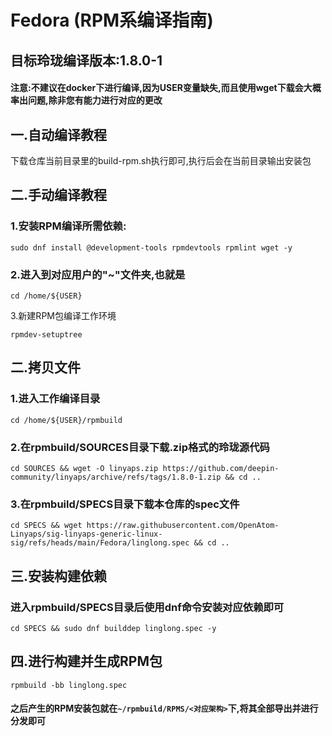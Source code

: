 # Fedora (RPM系编译指南)

## 目标玲珑编译版本:1.8.0-1

#### 注意:不建议在docker下进行编译,因为USER变量缺失,而且使用wget下载会大概率出问题,除非您有能力进行对应的更改

## 一.自动编译教程

下载仓库当前目录里的build-rpm.sh执行即可,执行后会在当前目录输出安装包

## 二.手动编译教程

### 1.安装RPM编译所需依赖:

`sudo dnf install @development-tools rpmdevtools rpmlint wget -y`

### 2.进入到对应用户的"~"文件夹,也就是

`cd /home/${USER}`

3.新建RPM包编译工作环境

`rpmdev-setuptree`

## 二.拷贝文件

### 1.进入工作编译目录

`cd /home/${USER}/rpmbuild`

### 2.在rpmbuild/SOURCES目录下载.zip格式的玲珑源代码

`cd SOURCES && wget -O linyaps.zip https://github.com/deepin-community/linyaps/archive/refs/tags/1.8.0-1.zip && cd ..`

### 3.在rpmbuild/SPECS目录下载本仓库的spec文件

`cd SPECS && wget https://raw.githubusercontent.com/OpenAtom-Linyaps/sig-linyaps-generic-linux-sig/refs/heads/main/Fedora/linglong.spec && cd ..`

## 三.安装构建依赖

### 进入rpmbuild/SPECS目录后使用dnf命令安装对应依赖即可

`cd SPECS && sudo dnf builddep linglong.spec -y`

## 四.进行构建并生成RPM包

`rpmbuild -bb linglong.spec`

#### 之后产生的RPM安装包就在`~/rpmbuild/RPMS/<对应架构>`下,将其全部导出并进行分发即可

